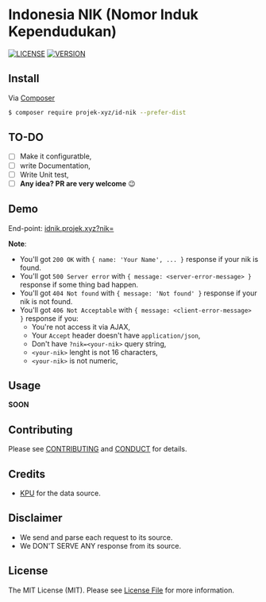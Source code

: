 # Indonesia NIK (Nomor Induk Kependudukan)

[![LICENSE](https://img.shields.io/packagist/l/projek-xyz/id-nik.svg?style=flat-square)](LICENSE.md)
[![VERSION](https://img.shields.io/packagist/v/projek-xyz/id-nik.svg?style=flat-square)](https://github.com/projek-xyz/id-nik/releases)

## Install

Via [Composer](https://getcomposer.org/)

```bash
$ composer require projek-xyz/id-nik --prefer-dist
```

## TO-DO

* [ ] Make it configuratble,
* [ ] write Documentation,
* [ ] Write Unit test,
* [ ] __Any idea? PR are very welcome__ :wink:

## Demo

End-point: [idnik.projek.xyz?nik=<your-nik>](http://idnik.projek.xyz)

**Note**:

* You'll got `200 OK` with `{ name: 'Your Name', ... }` response if your nik is found.
* You'll got `500 Server error` with `{ message: <server-error-message> }` response if some thing bad happen.
* You'll got `404 Not found` with `{ message: 'Not found' }` response if your nik is not found.
* You'll got `406 Not Acceptable` with `{ message: <client-error-message> }` response if you:
  * You're not access it via AJAX,
  * Your `Accept` header doesn't have `application/json`,
  * Don't have `?nik=<your-nik>` query string,
  * `<your-nik>` lenght is not 16 characters,
  * `<your-nik>` is not numeric,

## Usage

**SOON**

## Contributing

Please see [CONTRIBUTING](CONTRIBUTING.md) and [CONDUCT](CONDUCT.md) for details.

## Credits

- [KPU](http://data.kpu.go.id/ss8.php) for the data source.

## Disclaimer

- We send and parse each request to its source.
- We DON'T SERVE ANY response from its source.

## License

The MIT License (MIT). Please see [License File](LICENSE.md) for more information.
